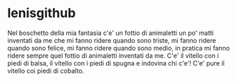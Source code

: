 # lenisgithub
Nel boschetto della mia fantasia c'e' un fottio di animaletti un po' matti inventati da me che mi fanno ridere quando sono triste, mi fanno ridere quando sono felice, mi fanno ridere quando sono medio, in pratica mi fanno ridere sempre quel fottio di animaletti inventati da me.
C'e' il vitello con i piedi di balsa, il vitello con i piedi di spugna e indovina chi c'e'! C'e' pure il vitello coi piedi di cobalto.
